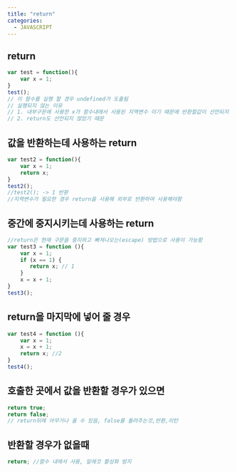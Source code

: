 ```yaml
---
title: "return"
categories:
  - JAVASCRIPT
---
```


## return
```js
var test = function(){
    var x = 1;
}
test();
// 이 함수를 실행 할 경우 undefined가 도출됨
// 실행되지 않는 이유
// 1. 내부구문에 사용한 x가 함수내에서 사용된 지역변수 이기 때문에 반환할값이 선언되지 않았다
// 2. return도 선언되지 않았기 때문
```

## 값을 반환하는데 사용하는 return
```js
var test2 = function(){
    var x = 1;
    return x;
}
test2();
//test2(); -> 1 반환
//지역변수가 필요한 경우 return을 사용해 외부로 반환하여 사용해야함
```

## 중간에 중지시키는데 사용하는 return
```js
//return은 현재 구문을 중지하고 빠져나오는(escape) 방법으로 사용이 가능함
var test3 = function (){
    var x = 1;
    if (x == 1) {
       return x; // 1
    }
    x = x + 1;
}
test3();
```

## return을 마지막에 넣어 줄 경우
```js
var test4 = function (){
    var x = 1;
    x = x + 1;
    return x; //2
}
test4();
```

## 호출한 곳에서 값을 반환할 경우가 있으면
```js
return true;
return false;
// return뒤에 아무거나 올 수 있음, false를 돌려주는것,반환,리턴
```


## 반환할 경우가 없을때
```js
return; //함수 내에서 사용, 밑에것 활성화 방지
```
